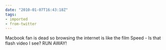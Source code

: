 ```yaml
---
date: "2010-01-07T16:43:18Z"
tags:
- imported
- from-twitter
---
```

Macbook fan is dead so browsing the internet is like the film Speed - Is that flash video I see? RUN AWAY\!
